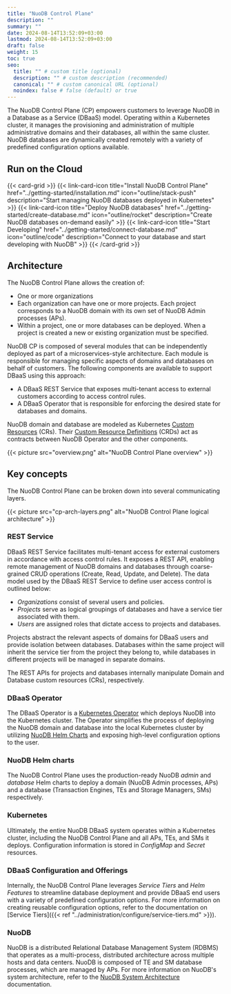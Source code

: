 ```yaml
---
title: "NuoDB Control Plane"
description: ""
summary: ""
date: 2024-08-14T13:52:09+03:00
lastmod: 2024-08-14T13:52:09+03:00
draft: false
weight: 15
toc: true
seo:
  title: "" # custom title (optional)
  description: "" # custom description (recommended)
  canonical: "" # custom canonical URL (optional)
  noindex: false # false (default) or true
---
```


The NuoDB Control Plane (CP) empowers customers to leverage NuoDB in a Database as a Service (DBaaS) model.
Operating within a Kubernetes cluster, it manages the provisioning and administration of multiple administrative domains and their databases, all within the same cluster.
NuoDB databases are dynamically created remotely with a variety of predefined configuration options available.

## Run on the Cloud

{{< card-grid >}}
{{< link-card-icon title="Install NuoDB Control Plane" href="../getting-started/installation.md" icon="outline/stack-push" description="Start managing NuoDB databases deployed in Kubernetes" >}}
{{< link-card-icon title="Deploy NuoDB databases" href="../getting-started/create-database.md" icon="outline/rocket" description="Create NuoDB databases on-demand easily" >}}
{{< link-card-icon title="Start Developing" href="../getting-started/connect-database.md" icon="outline/code" description="Connect to your database and start developing with NuoDB" >}}
{{< /card-grid >}}

## Architecture

The NuoDB Control Plane allows the creation of:

- One or more organizations
- Each organization can have one or more projects.
Each project corresponds to a NuoDB
domain with its own set of NuoDB Admin processes (APs).
- Within a project, one or more databases can be deployed.
When a project is created a new or existing organization must be specified.

NuoDB CP is composed of several modules that can be independently deployed as part of a microservices-style architecture.
Each module is responsible for managing specific aspects of domains and databases on behalf of customers.
The following components are available to support DBaaS using this approach:

- A DBaaS REST Service that exposes multi-tenant access to external customers according to access control rules.
- A DBaaS Operator that is responsible for enforcing the desired state for databases and domains.

NuoDB domain and database are modeled as Kubernetes [Custom Resources](https://kubernetes.io/docs/concepts/extend-kubernetes/api-extension/custom-resources/#custom-resources) (CRs). Their [Custom Resource Definitions](https://kubernetes.io/docs/concepts/extend-kubernetes/api-extension/custom-resources/#customresourcedefinitions) (CRDs) act as contracts between NuoDB Operator and the other components.

{{< picture src="overview.png" alt="NuoDB Control Plane overview" >}}

## Key concepts

The NuoDB Control Plane can be broken down into several communicating layers.

{{< picture src="cp-arch-layers.png" alt="NuoDB Control Plane logical architecture" >}}

### REST Service

DBaaS REST Service facilitates multi-tenant access for external customers in accordance with access control rules.
It exposes a REST API, enabling remote management of NuoDB domains and databases through coarse-grained CRUD operations (Create, Read, Update, and Delete).
The data model used by the DBaaS REST Service to define user access control is outlined below:

- _Organizations_ consist of several users and policies.
- _Projects_ serve as logical groupings of databases and have a service tier associated with them.
- _Users_ are assigned roles that dictate access to projects and databases.

Projects abstract the relevant aspects of domains for DBaaS users and provide isolation between databases.
Databases within the same project will inherit the service tier from the project they belong to, while databases in different projects will be managed in separate domains.

The REST APIs for projects and databases internally manipulate Domain and Database custom resources (CRs), respectively.

### DBaaS Operator

The DBaaS Operator is a [Kubernetes Operator](https://coreos.com/operators/) which deploys NuoDB into the Kubernetes cluster.
The Operator simplifies the process of deploying the NuoDB domain and database into the local Kubernetes cluster by utilizing [NuoDB Helm Charts](https://github.com/nuodb/nuodb-helm-charts) and exposing high-level configuration options to the user.

### NuoDB Helm charts

The NuoDB Control Plane uses the production-ready NuoDB _admin_ and _database_ Helm charts to deploy a domain (NuoDB Admin processes, APs) and a database (Transaction Engines, TEs and Storage Managers, SMs) respectively.

### Kubernetes

Ultimately, the entire NuoDB DBaaS system operates within a Kubernetes cluster, including the NuoDB Control Plane and all APs, TEs, and SMs it deploys.
Configuration information is stored in _ConfigMap_ and _Secret_ resources.

### DBaaS Configuration and Offerings

Internally, the NuoDB Control Plane leverages _Service Tiers_ and _Helm Features_ to streamline database deployment and provide DBaaS end users with a variety of predefined configuration options.
For more information on creating reusable configuration options, refer to the documentation on [Service Tiers]({{< ref "../administration/configure/service-tiers.md" >}}).

### NuoDB

NuoDB is a distributed Relational Database Management System (RDBMS) that operates as a multi-process, distributed architecture across multiple hosts and data centers.
NuoDB is composed of TE and SM database processes, which are managed by APs.
For more information on NuoDB's system architecture, refer to the [NuoDB System Architecture](https://doc.nuodb.com/nuodb/latest/architecture/system-architecture/) documentation.
